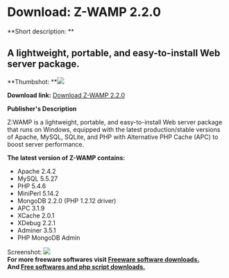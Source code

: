 # Download: Z-WAMP 2.2.0

**Short description: **

## A lightweight, portable, and easy-to-install Web server package.

  
**Thumbshot: **![](http://www.freewarefiles.com/screenshot/z_wamp_md.jpg)   
  
**Download link:** [Download Z-WAMP 2.2.0](http://freesoftwares.boysofts.com/Z-WAMP_program_56452.html)  
  

**Publisher's Description**  
  

Z:WAMP is a lightweight, portable, and easy-to-install Web server package that
runs on Windows, equipped with the latest production/stable versions of
Apache, MySQL, SQLite, and PHP with Alternative PHP Cache (APC) to boost
server performance.

**The latest version of Z-WAMP contains:**

  * Apache 2.4.2 
  * MySQL 5.5.27 
  * PHP 5.4.6 
  * MiniPerl 5.14.2 
  * MongoDB 2.2.0 (PHP 1.2.12 driver) 
  * APC 3.1.9 
  * XCache 2.0.1 
  * XDebug 2.2.1 
  * Adminer 3.5.1 
  * PHP MongoDB Admin 

  
  
Screenshot: ![](http://www.freewarefiles.com/screenshot/z_wamp.jpg)  
**For more freeware softwares visit [Freeware software downloads.](http://freesoftwares.boysofts.com/)**   
**And [Free softwares and php script downloads.](http://www.boysofts.com/)**

